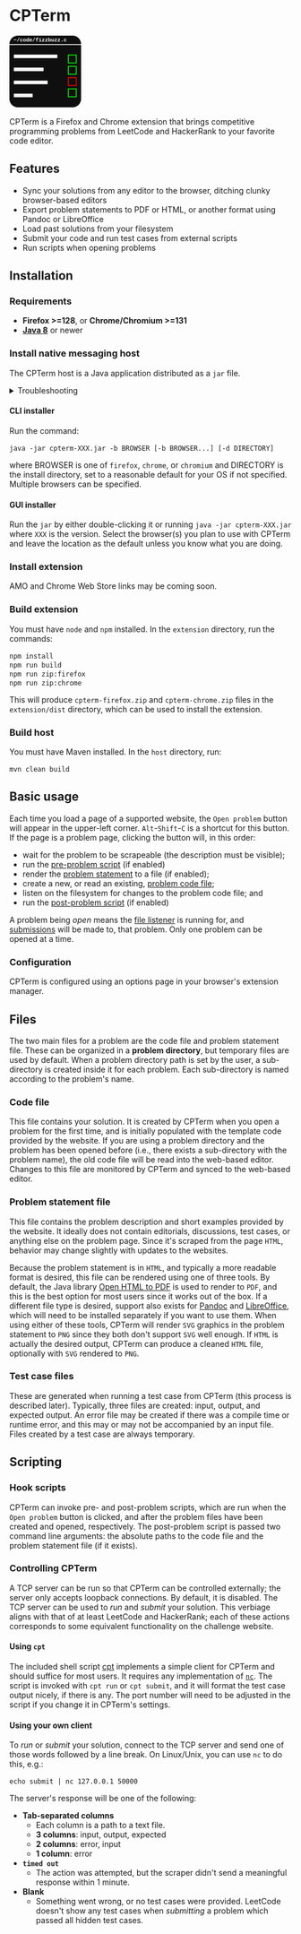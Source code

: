 # CPTerm

![cpterm logo](extension/icons/cpterm-128.png)

CPTerm is a Firefox and Chrome extension that brings competitive programming
problems from LeetCode and HackerRank to your favorite code editor.

## Features

- Sync your solutions from any editor to the browser, ditching clunky
browser-based editors
- Export problem statements to PDF or HTML, or another format using Pandoc or
LibreOffice
- Load past solutions from your filesystem
- Submit your code and run test cases from external scripts
- Run scripts when opening problems

## Installation

### Requirements

- **Firefox >=128**, or **Chrome/Chromium >=131**
- [**Java 8**](https://www.java.com/) or newer

### Install native messaging host

The CPTerm host is a Java application distributed as a `jar` file.

<details>
<summary>Troubleshooting</summary>
Ensure that the <code>java</code> binary of the JRE is in your
<code>PATH</code>.  This should happen by default if you used an installer or
your Linux distribution's package manager, but run <code>java -version</code> in
a terminal or command prompt to make sure.  Additionally, the system-wide JRE
will be used to run the host itself.
</details>

#### CLI installer

Run the command:
```
java -jar cpterm-XXX.jar -b BROWSER [-b BROWSER...] [-d DIRECTORY]
```
where BROWSER is one of `firefox`, `chrome`, or `chromium` and DIRECTORY is the
install directory, set to a reasonable default for your OS if not specified.
Multiple browsers can be specified.

#### GUI installer

Run the `jar` by either double-clicking it or running `java -jar cpterm-XXX.jar`
where `XXX` is the version.  Select the browser(s) you plan to use with CPTerm
and leave the location as the default unless you know what you are doing.

### Install extension

AMO and Chrome Web Store links may be coming soon.

### Build extension

You must have `node` and `npm` installed.  In the `extension` directory, run the
commands:
```
npm install
npm run build
npm run zip:firefox
npm run zip:chrome
```
This will produce `cpterm-firefox.zip` and `cpterm-chrome.zip` files in the
`extension/dist` directory, which can be used to install the extension.

### Build host

You must have Maven installed.  In the `host` directory, run:
```
mvn clean build
```

## Basic usage

Each time you load a page of a supported website, the `Open problem` button will
appear in the upper-left corner.  `Alt`-`Shift`-`C` is a shortcut for this
button.  If the page is a problem page, clicking the button will, in this order:

- wait for the problem to be scrapeable (the description must be visible);
- run the [pre-problem script](#hook-scripts) (if enabled)
- render the [problem statement](#problem-statement-file) to a file (if enabled);
- create a new, or read an existing, [problem code file](#code-file);
- listen on the filesystem for changes to the problem code file; and
- run the [post-problem script](#hook-scripts) (if enabled)

A problem being _open_ means the [file listener](#code-file) is running for, and
[submissions](#controlling-cpterm) will be made to, that problem.  Only one
problem can be opened at a time.

### Configuration

CPTerm is configured using an options page in your browser's extension manager.

## Files

The two main files for a problem are the code file and problem statement file.
These can be organized in a **problem directory**, but temporary files are used
by default.  When a problem directory path is set by the user, a sub-directory
is created inside it for each problem.  Each sub-directory is named according to
the problem's name.

### Code file

This file contains your solution.  It is created by CPTerm when you open a
problem for the first time, and is initially populated with the template code
provided by the website.  If you are using a problem directory and the problem
has been opened before (i.e., there exists a sub-directory with the problem
name), the old code file will be read into the web-based editor.  Changes to
this file are monitored by CPTerm and synced to the web-based editor.

### Problem statement file

This file contains the problem description and short examples provided by the
website.  It ideally does not contain editorials, discussions, test cases, or
anything else on the problem page.  Since it's scraped from the page `HTML`,
behavior may change slightly with updates to the websites.

Because the problem statement is in `HTML`, and typically a more readable format
is desired, this file can be rendered using one of three tools.  By default, the
Java library [Open HTML to PDF](https://github.com/openhtmltopdf/openhtmltopdf)
is used to render to `PDF`, and this is the best option for most users since it
works out of the box.  If a different file type is desired, support also exists
for [Pandoc](https://pandoc.org/) and
[LibreOffice](https://www.libreoffice.org/), which will need to be installed
separately if you want to use them.  When using either of these tools, CPTerm
will render `SVG` graphics in the problem statement to `PNG` since they both
don't support `SVG` well enough.  If `HTML` is actually the desired output,
CPTerm can produce a cleaned `HTML` file, optionally with `SVG` rendered to
`PNG`.

### Test case files

These are generated when running a test case from CPTerm (this process is
described later).  Typically, three files are created: input, output, and
expected output.  An error file may be created if there was a compile time or
runtime error, and this may or may not be accompanied by an input file.  Files
created by a test case are always temporary.

## Scripting

### Hook scripts

CPTerm can invoke pre- and post-problem scripts, which are run when the `Open
problem` button is clicked, and after the problem files have been created and
opened, respectively.  The post-problem script is passed two command line
arguments: the absolute paths to the code file and the problem statement file
(if it exists).

### Controlling CPTerm

A TCP server can be run so that CPTerm can be controlled externally; the server
only accepts loopback connections.  By default, it is disabled.  The TCP server
can be used to _run_ and _submit_ your solution.  This verbiage aligns with that
of at least LeetCode and HackerRank; each of these actions corresponds to some
equivalent functionality on the challenge website.

#### Using `cpt`

The included shell script [cpt](util/cpt) implements a simple client for CPTerm
and should suffice for most users.  It requires any implementation of
[`nc`](https://en.wikipedia.org/wiki/Netcat).  The script is invoked with `cpt
run` or `cpt submit`, and it will format the test case output nicely, if there
is any.  The port number will need to be adjusted in the script if you change it
in CPTerm's settings.

#### Using your own client

To _run_ or _submit_ your solution, connect to the TCP server and send one of
those words followed by a line break.  On Linux/Unix, you can use `nc` to do
this, e.g.:
```
echo submit | nc 127.0.0.1 50000
```

The server's response will be one of the following:

- **Tab-separated columns**
  - Each column is a path to a text file.
  - **3 columns**: input, output, expected
  - **2 columns**: error, input
  - **1 column**: error
- **`timed out`**
  - The action was attempted, but the scraper didn't send a meaningful response
  within 1 minute.
- **Blank**
  - Something went wrong, or no test cases were provided.  LeetCode doesn't show
  any test cases when _submitting_ a problem which passed all hidden test cases.